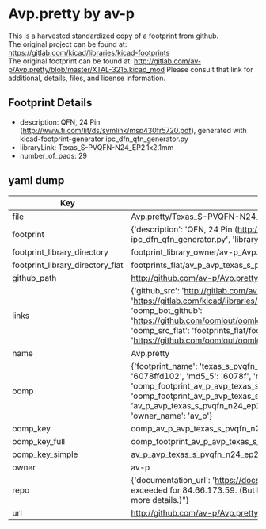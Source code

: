 # Avp.pretty by av-p  
This is a harvested standardized copy of a footprint from github.  
The original project can be found at:  
https://gitlab.com/kicad/libraries/kicad-footprints  
The original footprint can be found at:
http://gitlab.com/av-p/Avp.pretty/blob/master/XTAL-3215.kicad_mod
Please consult that link for additional, details, files, and license information.  
## Footprint Details
* description: QFN, 24 Pin (http://www.ti.com/lit/ds/symlink/msp430fr5720.pdf), generated with kicad-footprint-generator ipc_dfn_qfn_generator.py  
* libraryLink: Texas_S-PVQFN-N24_EP2.1x2.1mm  
* number_of_pads: 29  
## yaml dump  
| Key | Value |  
| --- | --- |  
| file | Avp.pretty/Texas_S-PVQFN-N24_EP2.1x2.1mm.kicad_mod |  
| footprint | {'description': 'QFN, 24 Pin (http://www.ti.com/lit/ds/symlink/msp430fr5720.pdf), generated with kicad-footprint-generator ipc_dfn_qfn_generator.py', 'libraryLink': 'Texas_S-PVQFN-N24_EP2.1x2.1mm', 'number_of_pads': 29} |  
| footprint_library_directory | footprint_library_owner/av-p_Avp.pretty |  
| footprint_library_directory_flat | footprints_flat/av_p_avp_texas_s_pvqfn_n24_ep2_1x2_1mm/working |  
| github_path | http://github.com/av-p/Avp.pretty/blob/master/Texas_S-PVQFN-N24_EP2.1x2.1mm.kicad_mod |  
| links | {'github_src': 'http://gitlab.com/av-p/Avp.pretty/blob/master/XTAL-3215.kicad_mod', 'github_src_repo': 'https://gitlab.com/kicad/libraries/kicad-footprints', 'oomp_bot': 'footprints/av_p_avp_texas_s_pvqfn_n24_ep2_1x2_1mm/working', 'oomp_bot_github': 'https://github.com/oomlout/oomlout_oomp_footprint_bot/tree/main/footprints/av_p_avp_texas_s_pvqfn_n24_ep2_1x2_1mm/working', 'oomp_src_flat': 'footprints_flat/footprints_flat/av_p_avp_texas_s_pvqfn_n24_ep2_1x2_1mm/working', 'oomp_src_flat_github': 'https://github.com/oomlout/oomlout_oomp_footprint_src/tree/main/footprints_flat/av_p_avp_texas_s_pvqfn_n24_ep2_1x2_1mm/working'} |  
| name | Avp.pretty |  
| oomp | {'footprint_name': 'texas_s_pvqfn_n24_ep2_1x2_1mm', 'library_name': 'avp', 'md5': '6078ffd102fbbb0a2b5721a4d431dd95', 'md5_10': '6078ffd102', 'md5_5': '6078f', 'md5_6': '6078ff', 'oomp_key': 'oomp_av_p_avp_texas_s_pvqfn_n24_ep2_1x2_1mm', 'oomp_key_extra': 'oomp_footprint_av_p_avp_texas_s_pvqfn_n24_ep2_1x2_1mm', 'oomp_key_full': 'oomp_footprint_av_p_avp_texas_s_pvqfn_n24_ep2_1x2_1mm_6078ff', 'oomp_key_simple': 'av_p_avp_texas_s_pvqfn_n24_ep2_1x2_1mm', 'original_filename': 'Avp.pretty/Texas_S-PVQFN-N24_EP2.1x2.1mm.kicad_mod', 'owner_name': 'av_p'} |  
| oomp_key | oomp_av_p_avp_texas_s_pvqfn_n24_ep2_1x2_1mm |  
| oomp_key_full | oomp_footprint_av_p_avp_texas_s_pvqfn_n24_ep2_1x2_1mm |  
| oomp_key_simple | av_p_avp_texas_s_pvqfn_n24_ep2_1x2_1mm |  
| owner | av-p |  
| repo | {'documentation_url': 'https://docs.github.com/rest/overview/resources-in-the-rest-api#rate-limiting', 'message': "API rate limit exceeded for 84.66.173.59. (But here's the good news: Authenticated requests get a higher rate limit. Check out the documentation for more details.)"} |  
| url | http://github.com/av-p/Avp.pretty |  


